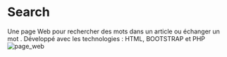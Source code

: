 # Search
Une page Web pour rechercher des mots dans un article ou échanger un mot . Développé avec les technologies : HTML, BOOTSTRAP et PHP 
![page_web](https://user-images.githubusercontent.com/119529894/236562506-82ad234c-c399-4d3e-ae0c-dd4640402b16.jpeg)
